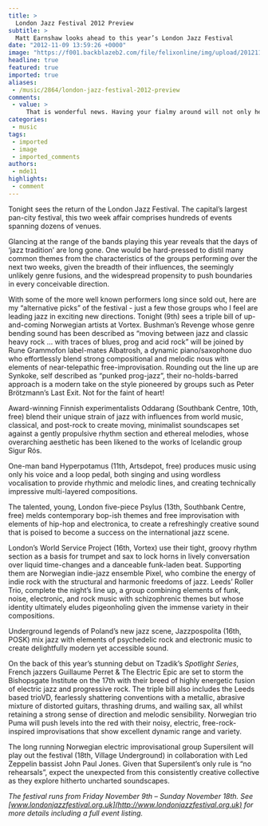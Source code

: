```yaml
---
title: >
  London Jazz Festival 2012 Preview
subtitle: >
  Matt Earnshaw looks ahead to this year’s London Jazz Festival
date: "2012-11-09 13:59:26 +0000"
image: "https://f001.backblazeb2.com/file/felixonline/img/upload/201211091400-tna08-london_jazz_festival.jpg"
headline: true
featured: true
imported: true
aliases:
 - /music/2864/london-jazz-festival-2012-preview
comments:
 - value: >
     That is wonderful news. Having your fialmy around will not only help you with the things you can't do on your own but renew your emotional endurance to beat tb and be with them in health. I wish you the best of luck, you are in our thoughts. Thank you for sharing your story.,I told my <a href="http://wtohtqtvtx.com">gratdmonher</a> how you helped. She said, "bake them a cake!"
categories:
 - music
tags:
 - imported
 - image
 - imported_comments
authors:
 - mde11
highlights:
 - comment
---
```


Tonight sees the return of the London Jazz Festival. The capital’s largest pan-city festival, this two week affair comprises hundreds of events spanning dozens of venues.

Glancing at the range of the bands playing this year reveals that the days of ‘jazz tradition’ are long gone. One would be hard-pressed to distil many common themes from the characteristics of the groups performing over the next two weeks, given the breadth of their influences, the seemingly unlikely genre fusions, and the widespread propensity to push boundaries in every conceivable direction.

With some of the more well known performers long since sold out, here are my “alternative picks” of the festival - just a few those groups who I feel are leading jazz in exciting new directions.
 Tonight (9th) sees a triple bill of up-and-coming Norwegian artists at Vortex. Bushman’s Revenge whose genre bending sound has been described as “moving between jazz and classic heavy rock … with traces of blues, prog and acid rock” will be joined by Rune Grammofon label-mates Albatrosh, a dynamic piano/saxophone duo who effortlessly blend strong compositional and melodic nous with elements of near-telepathic free-improvisation. Rounding out the line up are Synkoke, self described as “punked prog-jazz”, their no-holds-barred approach is a modern take on the style pioneered by groups such as Peter Brötzmann’s Last Exit. Not for the faint of heart!

Award-winning Finnish experimentalists Oddarang (Southbank Centre, 10th, free) blend their unique strain of jazz with influences from world music, classical, and post-rock to create moving, minimalist soundscapes set against a gently propulsive rhythm section and ethereal melodies, whose overarching aesthetic has been likened to the works of Icelandic group Sigur Rós.

One-man band Hyperpotamus (11th, Artsdepot, free) produces music using only his voice and a loop pedal, both singing and using wordless vocalisation to provide rhythmic and melodic lines, and creating technically impressive multi-layered compositions.

The talented, young, London five-piece Psylus (13th, Southbank Centre, free) melds contemporary bop-ish themes and free improvisation with elements of hip-hop and electronica, to create a refreshingly creative sound that is poised to become a success on the international jazz scene.

London’s World Service Project (16th, Vortex) use their tight, groovy rhythm section as a basis for trumpet and sax to lock horns in lively conversation over liquid time-changes and a danceable funk-laden beat. Supporting them are Norwegian indie-jazz ensemble Pixel, who combine the energy of indie rock with the structural and harmonic freedoms of jazz. Leeds’ Roller Trio, complete the night’s line up, a group combining elements of funk, noise, electronic, and rock music with schizophrenic themes but whose identity ultimately eludes pigeonholing given the immense variety in their compositions.

Underground legends of Poland’s new jazz scene, Jazzpospolita (16th, POSK) mix jazz with elements of psychedelic rock and electronic music to create delightfully modern yet accessible sound.

On the back of this year’s stunning debut on Tzadik’s _Spotlight Series_, French jazzers Guillaume Perret & The Electric Epic are set to storm the Bishopsgate Institute on the 17th with their breed of highly energetic fusion of electric jazz and progressive rock. The triple bill also includes the Leeds based trioVD, fearlessly shattering conventions with a metallic, abrasive mixture of distorted guitars, thrashing drums, and wailing sax, all whilst retaining a strong sense of direction and melodic sensibility. Norwegian trio Puma will push levels into the red with their noisy, electric, free-rock-inspired improvisations that show excellent dynamic range and variety.

The long running Norwegian electric improvisational group Supersilent will play out the festival (18th, Village Underground) in collaboration with Led Zeppelin bassist John Paul Jones. Given that Supersilent’s only rule is “no rehearsals”, expect the unexpected from this consistently creative collective as they explore hitherto uncharted soundscapes.

_The festival runs from Friday November 9th – Sunday November 18th. See [www.londonjazzfestival.org.uk](http://www.londonjazzfestival.org.uk) for more details including a full event listing._
